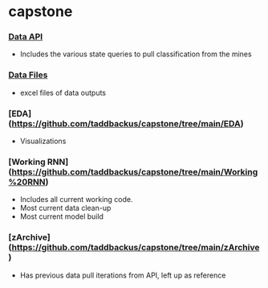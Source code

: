 # capstone

### [Data API](<https://github.com/taddbackus/capstone/tree/main/Data%20API>)
- Includes the various state queries to pull classification from the mines
### [Data Files](<https://github.com/taddbackus/capstone/tree/main/Data%20Files>)
- excel files of data outputs
### [EDA] (<https://github.com/taddbackus/capstone/tree/main/EDA>)
- Visualizations
### [Working RNN] (<https://github.com/taddbackus/capstone/tree/main/Working%20RNN>)
- Includes all current working code. 
- Most current data clean-up
- Most current model build
### [zArchive] (<https://github.com/taddbackus/capstone/tree/main/zArchive>)
- Has previous data pull iterations from API, left up as reference

